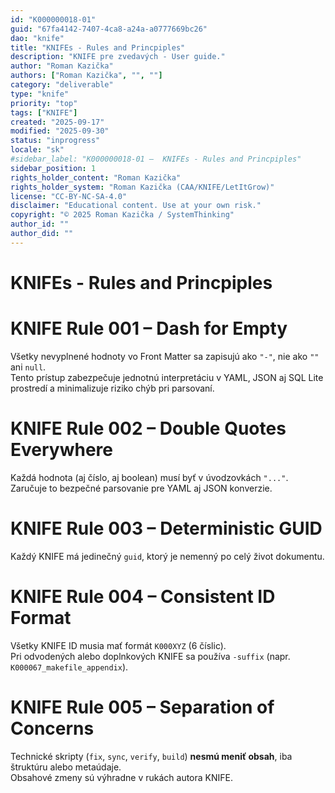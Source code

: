 ```yaml
---
id: "K000000018-01"
guid: "67fa4142-7407-4ca8-a24a-a0777669bc26"
dao: "knife"
title: "KNIFEs - Rules and Princpiples"
description: "KNIFE pre zvedavých - User guide."
author: "Roman Kazička"
authors: ["Roman Kazička", "", ""]
category: "deliverable"
type: "knife"
priority: "top"
tags: ["KNIFE"]
created: "2025-09-17"
modified: "2025-09-30"
status: "inprogress"
locale: "sk"
#sidebar_label: "K000000018-01 –  KNIFEs - Rules and Princpiples"
sidebar_position: 1
rights_holder_content: "Roman Kazička"
rights_holder_system: "Roman Kazička (CAA/KNIFE/LetItGrow)"
license: "CC-BY-NC-SA-4.0"
disclaimer: "Educational content. Use at your own risk."
copyright: "© 2025 Roman Kazička / SystemThinking"
author_id: ""
author_did: ""
---
```

# KNIFEs - Rules and Princpiples
# KNIFE Rule 001 – Dash for Empty
Všetky nevyplnené hodnoty vo Front Matter sa zapisujú ako `"-"`, nie ako `""` ani `null`.  
Tento prístup zabezpečuje jednotnú interpretáciu v YAML, JSON aj SQL Lite prostredí a minimalizuje riziko chýb pri parsovaní.

# KNIFE Rule 002 – Double Quotes Everywhere
Každá hodnota (aj číslo, aj boolean) musí byť v úvodzovkách `"..."`.  
Zaručuje to bezpečné parsovanie pre YAML aj JSON konverzie.

# KNIFE Rule 003 – Deterministic GUID
Každý KNIFE má jedinečný `guid`, ktorý je nemenný po celý život dokumentu.

# KNIFE Rule 004 – Consistent ID Format
Všetky KNIFE ID musia mať formát `K000XYZ` (6 číslic).  
Pri odvodených alebo doplnkových KNIFE sa používa `-suffix` (napr. `K000067_makefile_appendix`).

# KNIFE Rule 005 – Separation of Concerns
Technické skripty (`fix`, `sync`, `verify`, `build`) **nesmú meniť obsah**, iba štruktúru alebo metaúdaje.  
Obsahové zmeny sú výhradne v rukách autora KNIFE.